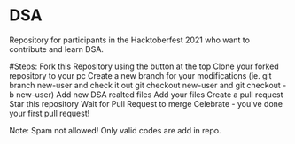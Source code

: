# DSA
Repository for participants in the Hacktoberfest 2021 who want to contribute and learn DSA.

#Steps:
Fork this Repository using the button at the top
Clone your forked repository to your pc
Create a new branch for your modifications (ie. git branch new-user and check it out git checkout new-user and git checkout -b new-user)
Add new DSA realted files
Add your files
Create a pull request
Star this repository
Wait for Pull Request to merge
Celebrate - you've done your first pull request!

Note: Spam not allowed! Only valid codes are add in repo.
